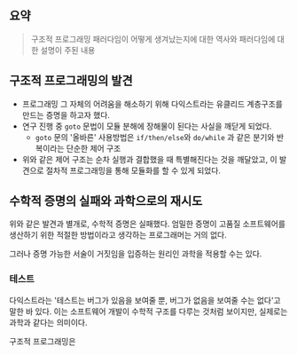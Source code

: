 ## 요약

> 구조적 프로그래밍 패러다임이 어떻게 생겨났는지에 대한 역사와 패러다임에 대한 설명이 주된 내용

## 구조적 프로그래밍의 발견

- 프로그래밍 그 자체의 어려움을 해소하기 위해 다익스트라는 유클리드 계층구조를 만드는 증명을 하고자 했다.
- 연구 진행 중 `goto` 문법이 모듈 분해에 장해물이 된다는 사실을 깨닫게 되었다.
	- `goto` 문의 '올바른' 사용방법은 `if/then/else`와 `do/while` 과 같은 분기와 반복이라는 단순한 제어 구조
- 위와 같은 제어 구조는 순차 실행과 결합했을 때 특별해진다는 것을 깨달았고, 이 발견으로 절차적 프로그래밍을 통해 모듈화를 할 수 있게 되었다.

## 수학적 증명의 실패와 과학으로의 재시도

위와 같은 발견과 별개로, 수학적 증명은 실패했다. 엄밀한 증명이 고품질 소프트웨어를 생산하기 위한 적절한 방법이라고 생각하는 프로그래머는 거의 없다. 

그러나 증명 가능한 서술이 거짓임을 입증하는 원리인 과학을 적용할 수는 있다.

### 테스트

다익스트라는 '테스트는 버그가 있음을 보여줄 뿐, 버그가 없음을 보여줄 수는 없다'고 말한 바 있다. 이는 소프트웨어 개발이 수학적 구조를 다루는 것처럼 보이지만, 실제로는 과학과 같다는 의미이다. 

구조적 프로그래밍은 
